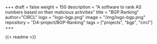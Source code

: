 +++
draft = false
weight = 150
description = "A software to rank AS numbers based on their malicious activities"
title = "BGP Ranking"
author="CIRCL"
logo = "logo-bgp.png"
image = "/img/logo-bgp.png"
repository = "D4-project/BGP-Ranking"
tags = ["projects", "bgp", "circl"]
+++

{{< readme >}}
